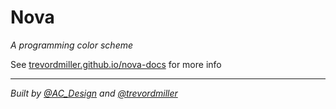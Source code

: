 # Nova

_A programming color scheme_

See [trevordmiller.github.io/nova-docs](https://trevordmiller.github.io/nova-docs) for more info

---

_Built by [@AC\_Design](https://twitter.com/AC\_Design) and [@trevordmiller](http://trevordmiller.com)_
